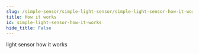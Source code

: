 ```yaml
---
slug: /simple-sensor/simple-light-sensor/simple-light-sensor-how-it-works
title: How it works
id: simple-light-sensor-how-it-works
hide_title: False
---
```


light sensor how it works
